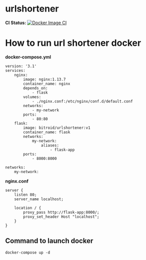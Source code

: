 # urlshortener

__CI Status:__ [![Docker Image CI](https://github.com/hemanth22/urlshortener/actions/workflows/docker-image.yml/badge.svg)](https://github.com/hemanth22/urlshortener/actions/workflows/docker-image.yml)

# How to run url shortener docker

__docker-compose.yml__
```
version: '3.1'
services:
    nginx:
        image: nginx:1.13.7
        container_name: nginx
        depends_on:
            - flask
        volumes:
            - ./nginx.conf:/etc/nginx/conf.d/default.conf
        networks:
            - my-network
        ports:
            - 80:80
    flask:
        image: bitroid/urlshortener:v1
        container_name: flask
        networks:
            my-network:
                aliases:
                    - flask-app
        ports:
            - 8000:8000

networks:
    my-network:
```
__nginx.conf__
```
server {
    listen 80;
    server_name localhost;

    location / {
        proxy_pass http://flask-app:8000/;
        proxy_set_header Host "localhost";
    }
}
```

## Command to launch docker

```
docker-compose up -d
```
